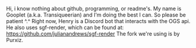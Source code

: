 Hi,  i know nothing about github, programming, or readme's. 
My name is Gooplet (a.k.a. Transiqueerian) and I'm doing the best I can.
So please be patient ^.^
Right now, Henry is a Discord bot that interacts with the OGS api. 
He also uses sgf-render, which can be found at:
https://github.com/julianandrews/sgf-render
The fork we're using is by Purxiz. 


